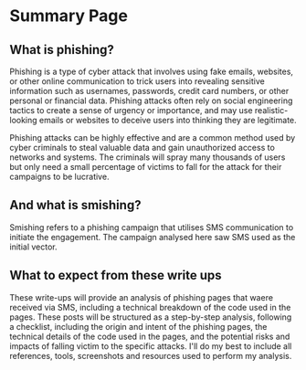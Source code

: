 # Summary Page

## What is phishing?
Phishing is a type of cyber attack that involves using fake emails, websites, or other online communication to trick users into revealing sensitive information such as usernames, passwords, credit card numbers, or other personal or financial data. Phishing attacks often rely on social engineering tactics to create a sense of urgency or importance, and may use realistic-looking emails or websites to deceive users into thinking they are legitimate. 

Phishing attacks can be highly effective and are a common method used by cyber criminals to steal valuable data and gain unauthorized access to networks and systems. The criminals will spray many thousands of users but only need a small percentage of victims to fall for the attack for their campaigns to be lucrative.

## And what is smishing?
Smishing refers to a phishing campaign that utilises SMS communication to initiate the engagement. The campaign analysed here saw SMS used as the initial vector.

## What to expect from these write ups
These write-ups will provide an analysis of phishing pages that waere received via SMS, including a technical breakdown of the code used in the pages. These posts will be structured as a step-by-step analysis, following a checklist, including the origin and intent of the phishing pages, the technical details of the code used in the pages, and the potential risks and impacts of falling victim to the specific attacks. I'll do my best to include all references, tools, screenshots and resources used to perform my analysis.

